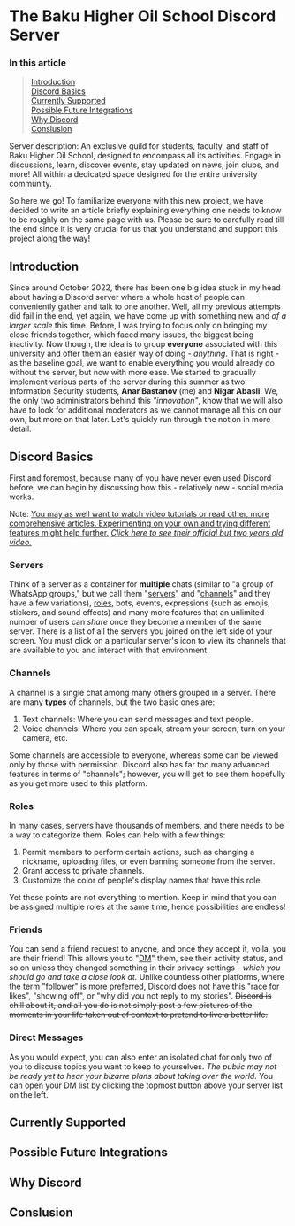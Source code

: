# The Baku Higher Oil School Discord Server

### In this article

> [Introduction](#introduction)  
> [Discord Basics](#discord-basics)  
> [Currently Supported](#currently-supported)  
> [Possible Future Integrations](#possible-future-integrations)  
> [Why Discord](#why-discord)  
> [Conslusion](#conslusion)  

Server description: An exclusive guild for students, faculty, and staff of Baku Higher Oil School, designed to encompass all its activities. Engage in discussions, learn, discover events, stay updated on news, join clubs, and more! All within a dedicated space designed for the entire university community.

So here we go! To familiarize everyone with this new project, we have decided to write an article briefly explaining everything one needs to know to be roughly on the same page with us. Please be sure to carefully read till the end since it is very crucial for us that you understand and support this project along the way!

## Introduction

Since around October 2022, there has been one big idea stuck in my head about having a Discord server where a whole host of people can conveniently gather and talk to one another. Well, all my previous attempts did fail in the end, yet again, we have come up with something new and _of a larger scale_ this time. Before, I was trying to focus only on bringing my close friends together, which faced many issues, the biggest being inactivity. Now though, the idea is to group **everyone** associated with this university and offer them an easier way of doing - _anything_. That is right - as the baseline goal, we want to enable everything you would already do without the server, but now with more ease. We started to gradually implement various parts of the server during this summer as two Information Security students, **Anar Bastanov** (me) and **Nigar Abasli**. We, the only two administrators behind this _"innovation"_, know that we will also have to look for additional moderators as we cannot manage all this on our own, but more on that later. Let's quickly run through the notion in more detail.

## Discord Basics

First and foremost, because many of you have never even used Discord before, we can begin by discussing how this - relatively new - social media works.

Note: <ins>You may as well want to watch video tutorials or read other, more comprehensive articles. Experimenting on your own and trying different features might help further.</ins> _[Click here to see their official but two years old video.](https://youtu.be/TJ13BA3-NR4)_

### Servers

Think of a server as a container for **multiple** chats (similar to "a group of WhatsApp groups," but we call them "[servers](#servers)" and "[channels](#channels)" and they have a few variations), [roles](#roles), bots, events, expressions (such as emojis, stickers, and sound effects) and many more features that an unlimited number of users can _share_ once they become a member of the same server. There is a list of all the servers you joined on the left side of your screen. You must click on a particular server's icon to view its channels that are available to you and interact with that environment.

### Channels

A channel is a single chat among many others grouped in a server. There are many **types** of channels, but the two basic ones are:
1. Text channels: Where you can send messages and text people.
2. Voice channels: Where you can speak, stream your screen, turn on your camera, etc.

Some channels are accessible to everyone, whereas some can be viewed only by those with permission. Discord also has far too many advanced features in terms of "channels"; however, you will get to see them hopefully as you get more used to this platform.

### Roles

In many cases, servers have thousands of members, and there needs to be a way to categorize them. Roles can help with a few things:
1. Permit members to perform certain actions, such as changing a nickname, uploading files, or even banning someone from the server.
2. Grant access to private channels.
3. Customize the color of people's display names that have this role.

Yet these points are not everything to mention. Keep in mind that you can be assigned multiple roles at the same time, hence possibilities are endless!

### Friends

You can send a friend request to anyone, and once they accept it, voila, you are their friend! This allows you to "[DM](#direct-messages)" them, see their activity status, and so on unless they changed something in their privacy settings - _which you should go and take a close look at._ Unlike countless other platforms, where the term "follower" is more preferred, Discord does not have this "race for likes", "showing off", or "why did you not reply to my stories". ~~Discord is chill about it, and all you do is not simply post a few pictures of the moments in your life taken out of context to pretend to live a better life.~~

### Direct Messages

As you would expect, you can also enter an isolated chat for only two of you to discuss topics you want to keep to yourselves. _The public may not be ready yet to hear your bizarre plans about taking over the world._ You can open your DM list by clicking the topmost button above your server list on the left.

## Currently Supported

## Possible Future Integrations

## Why Discord

## Conslusion

